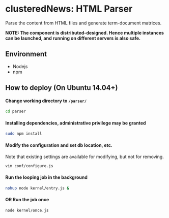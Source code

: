 # clusteredNews: HTML Parser
Parse the content from HTML files and generate term-document matrices.

**NOTE: The component is distributed-designed. Hence multiple instances can be launched, and running on different servers is also safe.**

## Environment
- Nodejs
- npm

## How to deploy (On Ubuntu 14.04+)

#### Change working directory to `/parser/`
```sh
cd parser
```
#### Installing dependencies, administrative privilege may be granted
```sh
sudo npm install
```

#### Modify the configuration and set db location, etc.
Note that existing settings are available for modifying, but not for removing.

```sh
vim conf/configure.js
```

#### Run the looping job in the background
```sh
nohup node kernel/entry.js &
```

#### OR Run the job once
```sh
node kernel/once.js
```
